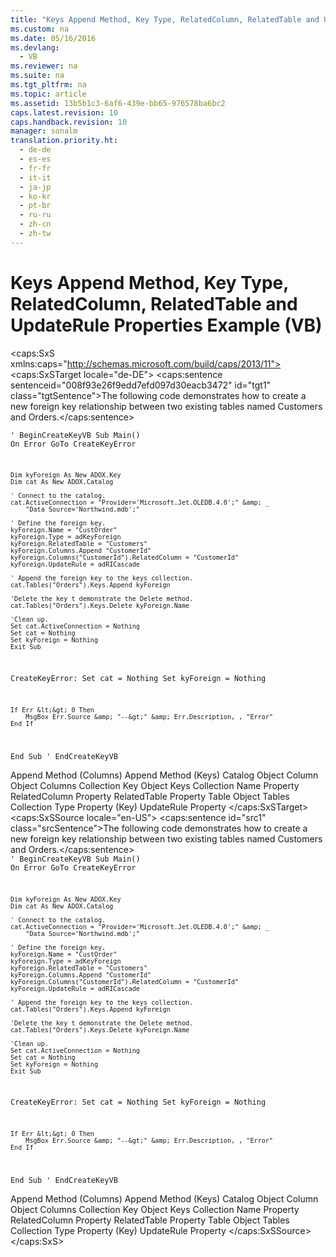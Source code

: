```yaml
---
title: "Keys Append Method, Key Type, RelatedColumn, RelatedTable and UpdateRule Properties Example (VB)"
ms.custom: na
ms.date: 05/16/2016
ms.devlang: 
  - VB
ms.reviewer: na
ms.suite: na
ms.tgt_pltfrm: na
ms.topic: article
ms.assetid: 13b5b1c3-6af6-439e-bb65-976578ba6bc2
caps.latest.revision: 10
caps.handback.revision: 10
manager: sonalm
translation.priority.ht: 
  - de-de
  - es-es
  - fr-fr
  - it-it
  - ja-jp
  - ko-kr
  - pt-br
  - ru-ru
  - zh-cn
  - zh-tw
---
```

# Keys Append Method, Key Type, RelatedColumn, RelatedTable and UpdateRule Properties Example (VB)
<?xml version="1.0" encoding="utf-8"?>
<caps:SxS xmlns:caps="http://schemas.microsoft.com/build/caps/2013/11">
  <caps:SxSTarget locale="de-DE">
    <developerReferenceWithoutSyntaxDocument xsi:schemaLocation="http://ddue.schemas.microsoft.com/authoring/2003/5 http://dduestorage.blob.core.windows.net/ddueschema/developer.xsd" xmlns="http://ddue.schemas.microsoft.com/authoring/2003/5" xmlns:xlink="http://www.w3.org/1999/xlink" xmlns:xsi="http://www.w3.org/2001/XMLSchema-instance">
      <introduction>
        <para>
          <caps:sentence sentenceid="008f93e26f9edd7efd097d30eacb3472" id="tgt1" class="tgtSentence">The following code demonstrates how to create a new foreign key relationship between two existing tables named <legacyBold>Customers</legacyBold> and <legacyBold>Orders</legacyBold>.</caps:sentence>
        </para>
      </introduction>
      <section>
        <content>
          <code>' BeginCreateKeyVB
Sub Main()
    On Error GoTo CreateKeyError

    Dim kyForeign As New ADOX.Key
    Dim cat As New ADOX.Catalog

    ' Connect to the catalog.
    cat.ActiveConnection = "Provider='Microsoft.Jet.OLEDB.4.0';" &amp; _
        "Data Source='Northwind.mdb';"
    
    ' Define the foreign key.
    kyForeign.Name = "CustOrder"
    kyForeign.Type = adKeyForeign
    kyForeign.RelatedTable = "Customers"
    kyForeign.Columns.Append "CustomerId"
    kyForeign.Columns("CustomerId").RelatedColumn = "CustomerId"
    kyForeign.UpdateRule = adRICascade
    
    ' Append the foreign key to the keys collection.
    cat.Tables("Orders").Keys.Append kyForeign
    
    'Delete the key t demonstrate the Delete method.
    cat.Tables("Orders").Keys.Delete kyForeign.Name
    
    'Clean up.
    Set cat.ActiveConnection = Nothing
    Set cat = Nothing
    Set kyForeign = Nothing
    Exit Sub
    
CreateKeyError:
    Set cat = Nothing
    Set kyForeign = Nothing
    
    If Err &lt;&gt; 0 Then
        MsgBox Err.Source &amp; "--&gt;" &amp; Err.Description, , "Error"
    End If
    
End Sub
' EndCreateKeyVB</code>
        </content>
      </section>
      <relatedTopics>
        <link xlink:href="7a46d23c-efef-4ec7-815d-cd3ac86787dd">Append Method (Columns)</link>
        <link xlink:href="215a5391-f422-42ec-99ea-4e6fbb5d3d64">Append Method (Keys)</link>
        <link xlink:href="bb651639-a488-4e38-b6de-0ed99fa4dd92">Catalog Object</link>
        <link xlink:href="6e772783-1bc8-4ea7-94b2-7d7a52ea5c47">Column Object</link>
        <link xlink:href="23b9fea8-4f76-4a51-95ce-1a6ce4560b34">Columns Collection</link>
        <link xlink:href="55f116fe-4d56-4892-bffe-0cdd6fc727c9">Key Object</link>
        <link xlink:href="cdb31c76-e559-475c-b33a-aac24f73e70e">Keys Collection</link>
        <link xlink:href="81b92baf-b6b9-4f4e-9f33-4503795518cd">Name Property</link>
        <link xlink:href="2f2ca019-c785-4c08-beb1-3a2d3b47823e">RelatedColumn Property</link>
        <link xlink:href="cb54c6bc-2be2-40b1-bc11-90c10651b878">RelatedTable Property</link>
        <link xlink:href="a6d74000-0828-49ba-850a-63da865f8802">Table Object</link>
        <link xlink:href="38d750e7-f3fb-426e-b4b4-55eea4f1a654">Tables Collection</link>
        <link xlink:href="8ca2f1fd-eb1e-490c-a28b-67eda92e0fc7">Type Property (Key)</link>
        <link xlink:href="f4e21060-40cb-4790-8611-4086a092dda2">UpdateRule Property</link>
      </relatedTopics>
    </developerReferenceWithoutSyntaxDocument>
  </caps:SxSTarget>
  <caps:SxSSource locale="en-US">
    <developerReferenceWithoutSyntaxDocument xsi:schemaLocation="http://ddue.schemas.microsoft.com/authoring/2003/5 http://dduestorage.blob.core.windows.net/ddueschema/developer.xsd" xmlns="http://ddue.schemas.microsoft.com/authoring/2003/5" xmlns:xlink="http://www.w3.org/1999/xlink" xmlns:xsi="http://www.w3.org/2001/XMLSchema-instance">
      <introduction>
        <para>
          <caps:sentence id="src1" class="srcSentence">The following code demonstrates how to create a new foreign key relationship between two existing tables named <legacyBold>Customers</legacyBold> and <legacyBold>Orders</legacyBold>.</caps:sentence>
        </para>
      </introduction>
      <section>
        <content>
          <code>' BeginCreateKeyVB
Sub Main()
    On Error GoTo CreateKeyError

    Dim kyForeign As New ADOX.Key
    Dim cat As New ADOX.Catalog

    ' Connect to the catalog.
    cat.ActiveConnection = "Provider='Microsoft.Jet.OLEDB.4.0';" &amp; _
        "Data Source='Northwind.mdb';"
    
    ' Define the foreign key.
    kyForeign.Name = "CustOrder"
    kyForeign.Type = adKeyForeign
    kyForeign.RelatedTable = "Customers"
    kyForeign.Columns.Append "CustomerId"
    kyForeign.Columns("CustomerId").RelatedColumn = "CustomerId"
    kyForeign.UpdateRule = adRICascade
    
    ' Append the foreign key to the keys collection.
    cat.Tables("Orders").Keys.Append kyForeign
    
    'Delete the key t demonstrate the Delete method.
    cat.Tables("Orders").Keys.Delete kyForeign.Name
    
    'Clean up.
    Set cat.ActiveConnection = Nothing
    Set cat = Nothing
    Set kyForeign = Nothing
    Exit Sub
    
CreateKeyError:
    Set cat = Nothing
    Set kyForeign = Nothing
    
    If Err &lt;&gt; 0 Then
        MsgBox Err.Source &amp; "--&gt;" &amp; Err.Description, , "Error"
    End If
    
End Sub
' EndCreateKeyVB</code>
        </content>
      </section>
      <relatedTopics>
        <link xlink:href="7a46d23c-efef-4ec7-815d-cd3ac86787dd">Append Method (Columns)</link>
        <link xlink:href="215a5391-f422-42ec-99ea-4e6fbb5d3d64">Append Method (Keys)</link>
        <link xlink:href="bb651639-a488-4e38-b6de-0ed99fa4dd92">Catalog Object</link>
        <link xlink:href="6e772783-1bc8-4ea7-94b2-7d7a52ea5c47">Column Object</link>
        <link xlink:href="23b9fea8-4f76-4a51-95ce-1a6ce4560b34">Columns Collection</link>
        <link xlink:href="55f116fe-4d56-4892-bffe-0cdd6fc727c9">Key Object</link>
        <link xlink:href="cdb31c76-e559-475c-b33a-aac24f73e70e">Keys Collection</link>
        <link xlink:href="81b92baf-b6b9-4f4e-9f33-4503795518cd">Name Property</link>
        <link xlink:href="2f2ca019-c785-4c08-beb1-3a2d3b47823e">RelatedColumn Property</link>
        <link xlink:href="cb54c6bc-2be2-40b1-bc11-90c10651b878">RelatedTable Property</link>
        <link xlink:href="a6d74000-0828-49ba-850a-63da865f8802">Table Object</link>
        <link xlink:href="38d750e7-f3fb-426e-b4b4-55eea4f1a654">Tables Collection</link>
        <link xlink:href="8ca2f1fd-eb1e-490c-a28b-67eda92e0fc7">Type Property (Key)</link>
        <link xlink:href="f4e21060-40cb-4790-8611-4086a092dda2">UpdateRule Property</link>
      </relatedTopics>
    </developerReferenceWithoutSyntaxDocument>
  </caps:SxSSource>
</caps:SxS>